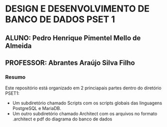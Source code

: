 # DESIGN E DESENVOLVIMENTO DE BANCO DE DADOS PSET 1 
## ALUNO: Pedro Henrique Pimentel Mello de Almeida
## PROFESSOR: Abrantes Araújo Silva Filho

### Resumo
Este repositório está organizado em 2 princiapais partes dentro do diretório PSET1: 
* Um subdiretório chamado Scripts com os scripts globais das linguagens PostgreSQL e MariaDB.
* Um outro subdiretório chamado Architect com os arquivos no formato .architect e pdf do diagrama do banco de dados


